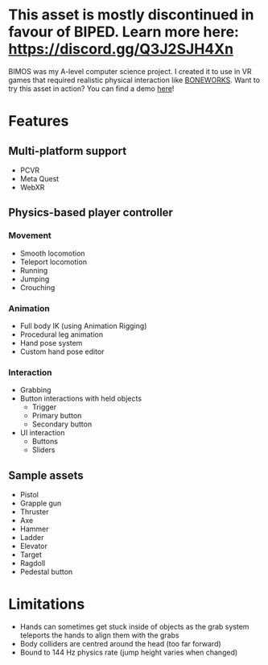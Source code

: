 # This asset is mostly discontinued in favour of BIPED. Learn more here: https://discord.gg/Q3J2SJH4Xn
BIMOS was my A-level computer science project. I created it to use in VR games that required realistic physical interaction like <a href="https://store.steampowered.com/app/823500/BONEWORKS/">BONEWORKS</a>.
Want to try this asset in action? You can find a demo <a href="https://kadenzombie8.itch.io/bimos-demo">here</a>!

# Features
## Multi-platform support
- PCVR
- Meta Quest
- WebXR
## Physics-based player controller
### Movement
- Smooth locomotion
- Teleport locomotion
- Running
- Jumping
- Crouching
### Animation
- Full body IK (using Animation Rigging)
- Procedural leg animation
- Hand pose system
- Custom hand pose editor
### Interaction
- Grabbing
- Button interactions with held objects
  - Trigger
  - Primary button
  - Secondary button
- UI interaction
  - Buttons
  - Sliders
## Sample assets
- Pistol
- Grapple gun
- Thruster
- Axe
- Hammer
- Ladder
- Elevator
- Target
- Ragdoll
- Pedestal button
# Limitations
- Hands can sometimes get stuck inside of objects as the grab system teleports the hands to align them with the grabs
- Body colliders are centred around the head (too far forward)
- Bound to 144 Hz physics rate (jump height varies when changed)
